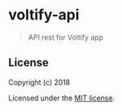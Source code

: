 # voltify-api

> API rest for Voltify app

## License

Copyright (c) 2018

Licensed under the [MIT license](LICENSE).
